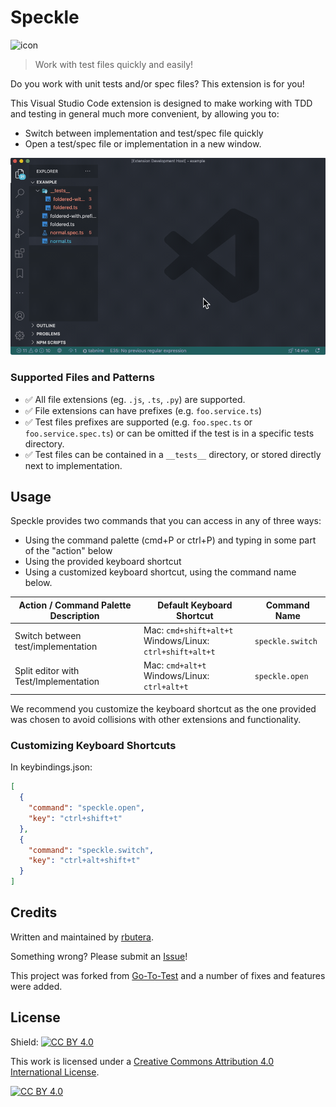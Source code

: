 # Speckle

![icon](https://github.com/rbutera/vscode-speckle/raw/master/assets/icon/icon-with-background@0.5x.png)

> Work with test files quickly and easily!

Do you work with unit tests and/or spec files? This extension is for you!

This Visual Studio Code extension is designed to make working with TDD and testing in general much more convenient, by allowing you to:

- Switch between implementation and test/spec file quickly
- Open a test/spec file or implementation in a new window.

![Demonstration Gif](./assets/speckle-preview.gif)

### Supported Files and Patterns

- ✅️ All file extensions (eg. `.js`, `.ts`, `.py`) are supported.
- ✅️ File extensions can have prefixes (e.g. `foo.service.ts`)
- ✅️ Test files prefixes are supported (e.g. `foo.spec.ts` or `foo.service.spec.ts`) or can be omitted if the test is in a specific tests directory.
- ✅️ Test files can be contained in a `__tests__` directory, or stored directly next to implementation.

## Usage

Speckle provides two commands that you can access in any of three ways:

- Using the command palette (cmd+P or ctrl+P) and typing in some part of the "action" below
- Using the provided keyboard shortcut
- Using a customized keyboard shortcut, using the command name below.

| Action / Command Palette Description  | Default Keyboard Shortcut                                       | Command Name     |
| ------------------------------------- | --------------------------------------------------------------- | ---------------- |
| Switch between test/implementation    | Mac: `cmd+shift+alt+t` <br /> Windows/Linux: `ctrl+shift+alt+t` | `speckle.switch` |
| Split editor with Test/Implementation | Mac: `cmd+alt+t` <br /> Windows/Linux: `ctrl+alt+t`             | `speckle.open`   |

We recommend you customize the keyboard shortcut as the one provided was chosen to avoid collisions with other extensions and functionality.

### Customizing Keyboard Shortcuts

In keybindings.json:

```json
[
  {
    "command": "speckle.open",
    "key": "ctrl+shift+t"
  },
  {
    "command": "speckle.switch",
    "key": "ctrl+alt+shift+t"
  }
]
```

## Credits

Written and maintained by [rbutera](https://github.com/rbutera).

Something wrong? Please submit an [Issue](https://github.com/rbutera/vscode-speckle/issues/new)!

This project was forked from [Go-To-Test](https://github.com/futantan/go-to-test) and a number of fixes and features were added.

## License

Shield: [![CC BY 4.0][cc-by-shield]][cc-by]

This work is licensed under a
[Creative Commons Attribution 4.0 International License][cc-by].

[![CC BY 4.0][cc-by-image]][cc-by]

[cc-by]: http://creativecommons.org/licenses/by/4.0/
[cc-by-image]: https://i.creativecommons.org/l/by/4.0/88x31.png
[cc-by-shield]: https://img.shields.io/badge/License-CC%20BY%204.0-lightgrey.svg
